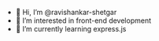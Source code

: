 - 👋 Hi, I’m @ravishankar-shetgar
- 👀 I’m interested in front-end development
- 🌱 I’m currently learning express.js

<!---
ravishankar-shetgar/ravishankar-shetgar is a ✨ special ✨ repository because its `README.md` (this file) appears on your GitHub profile.
You can click the Preview link to take a look at your changes.
--->
